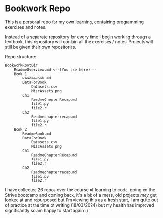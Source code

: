 # Bookwork Repo

This is a personal repo for my own learning, containing programming exercises and notes.

Instead of a separate repository for every time I begin working through a textbook,
this repository will contain all the exercises / notes. Projects will still be given their own repositories.

Repo structure:

    BookworkRootDir
        ReadmeOverview.md <--(You are here)---
        Book 1
            ReadmeBook.md
            DataForBook
                Datasets.csv
                MiscAssets.png
            Ch1
                ReadmeChapterRecap.md
                file1.py
                file2.r
            Ch2
                Readmechapterrecap.md
                file1.py
                file2.r
        Book 2
            ReadmeBook.md
            DataForBook
                Datasets.csv
                MiscAssets.png
            Ch1
                ReadmeChapterRecap.md
                file1.py
                file2.r
            Ch2
                Readmechapterrecap.md
                file1.py
                file2.r

I have collected 26 repos over the course of learning to code, going on the Strive bootcamp and coming back,
it's a bit of a mess, old projects *may* get looked at and repurposed but I'm viewing this as a fresh start, I am quite
out of practice at the time of writing (18/03/2024) but my health has improved significantly so am happy to start again :)